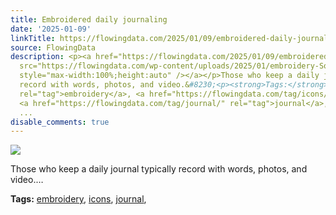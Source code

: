 ```yaml
---
title: Embroidered daily journaling
date: '2025-01-09'
linkTitle: https://flowingdata.com/2025/01/09/embroidered-daily-journaling/
source: FlowingData
description: <p><a href="https://flowingdata.com/2025/01/09/embroidered-daily-journaling/"><img
  src="https://flowingdata.com/wp-content/uploads/2025/01/embroidery-Sophie-ONeill-750x562.jpg"
  style="max-width:100%;height:auto" /></a></p>Those who keep a daily journal typically
  record with words, photos, and video.&#8230;<p><strong>Tags:</strong> <a href="https://flowingdata.com/tag/embroidery/"
  rel="tag">embroidery</a>, <a href="https://flowingdata.com/tag/icons/" rel="tag">icons</a>,
  <a href="https://flowingdata.com/tag/journal/" rel="tag">journal</a>, <a href="https://flowingdata.com/tag/sophie-oneill/"
  ...
disable_comments: true
---
```

<p><a href="https://flowingdata.com/2025/01/09/embroidered-daily-journaling/"><img src="https://flowingdata.com/wp-content/uploads/2025/01/embroidery-Sophie-ONeill-750x562.jpg" style="max-width:100%;height:auto" /></a></p>Those who keep a daily journal typically record with words, photos, and video.&#8230;<p><strong>Tags:</strong> <a href="https://flowingdata.com/tag/embroidery/" rel="tag">embroidery</a>, <a href="https://flowingdata.com/tag/icons/" rel="tag">icons</a>, <a href="https://flowingdata.com/tag/journal/" rel="tag">journal</a>, <a href="https://flowingdata.com/tag/sophie-oneill/" ...